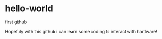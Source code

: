 # hello-world
first github

Hopefuly with this github i can learn some coding to interact with hardware! 
